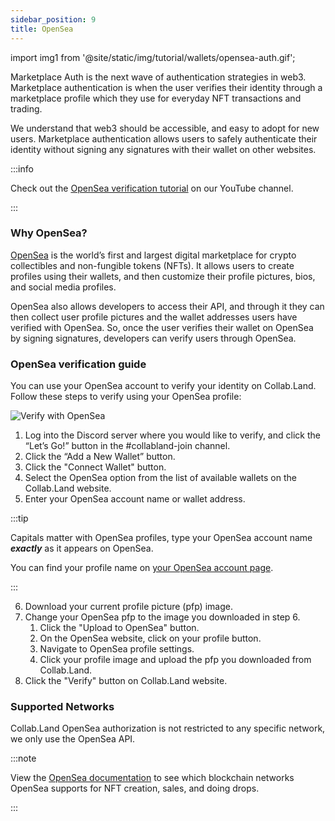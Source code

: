 ```yaml
---
sidebar_position: 9
title: OpenSea
---
```


import img1 from '@site/static/img/tutorial/wallets/opensea-auth.gif';

Marketplace Auth is the next wave of authentication strategies in web3. Marketplace authentication is when the user verifies their identity through a marketplace profile which they use for everyday NFT transactions and trading.

We understand that web3 should be accessible, and easy to adopt for new users. Marketplace authentication allows users to safely authenticate their identity without signing any signatures with their wallet on other websites.

:::info

Check out the [OpenSea verification tutorial](https://youtu.be/r1qal_nkmQ4) on our YouTube channel.

:::

### Why OpenSea?

[OpenSea](https://opensea.io/) is the world’s first and largest digital marketplace for crypto collectibles and non-fungible tokens (NFTs). It allows users to create profiles using their wallets, and then customize their profile pictures, bios, and social media profiles.

OpenSea also allows developers to access their API, and through it they can then collect user profile pictures and the wallet addresses users have verified with OpenSea. So, once the user verifies their wallet on OpenSea by signing signatures, developers can verify users through OpenSea.

### OpenSea verification guide

You can use your OpenSea account to verify your identity on Collab.Land. Follow these steps to verify using your OpenSea profile:

<div class="text--center">
  <img  src={img1} alt="Verify with OpenSea" />
</div>

1. Log into the Discord server where you would like to verify, and click the “Let’s Go!” button in the #collabland-join channel.
2. Click the “Add a New Wallet” button.
3. Click the "Connect Wallet" button.
4. Select the OpenSea option from the list of available wallets on the Collab.Land website.
5. Enter your OpenSea account name or wallet address.

:::tip

Capitals matter with OpenSea profiles, type your OpenSea account name **_exactly_** as it appears on OpenSea.

You can find your profile name on [your OpenSea account page](https://opensea.io/account).

:::

6. Download your current profile picture (pfp) image.
7. Change your OpenSea pfp to the image you downloaded in step 6.
   1. Click the "Upload to OpenSea" button.
   2. On the OpenSea website, click on your profile button.
   3. Navigate to OpenSea profile settings.
   4. Click your profile image and upload the pfp you downloaded from Collab.Land.
8. Click the "Verify" button on Collab.Land website.

### Supported Networks

Collab.Land OpenSea authorization is not restricted to any specific network, we only use the OpenSea API.

:::note

View the [OpenSea documentation](https://docs.opensea.io/reference/supported-chains) to see which blockchain networks OpenSea supports for NFT creation, sales, and doing drops.

:::
